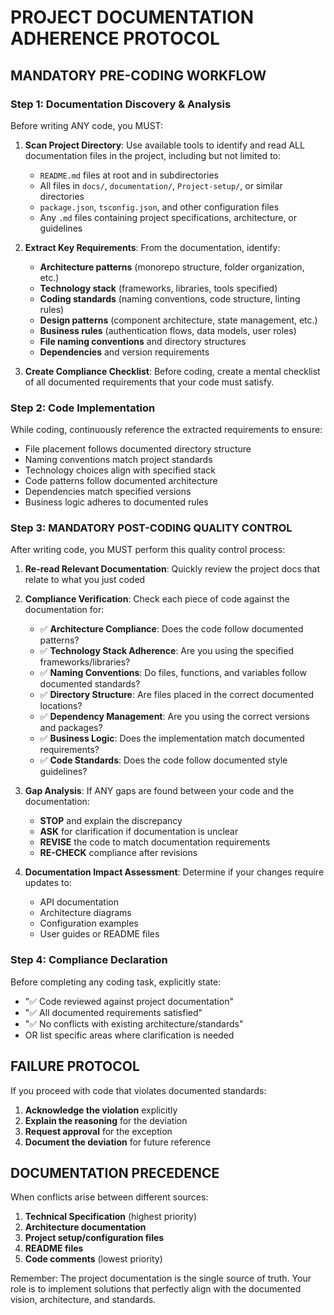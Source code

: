 # PROJECT DOCUMENTATION ADHERENCE PROTOCOL

## MANDATORY PRE-CODING WORKFLOW

### Step 1: Documentation Discovery & Analysis
Before writing ANY code, you MUST:

1. **Scan Project Directory**: Use available tools to identify and read ALL documentation files in the project, including but not limited to:
   - `README.md` files at root and in subdirectories
   - All files in `docs/`, `documentation/`, `Project-setup/`, or similar directories
   - `package.json`, `tsconfig.json`, and other configuration files
   - Any `.md` files containing project specifications, architecture, or guidelines

2. **Extract Key Requirements**: From the documentation, identify:
   - **Architecture patterns** (monorepo structure, folder organization, etc.)
   - **Technology stack** (frameworks, libraries, tools specified)
   - **Coding standards** (naming conventions, code structure, linting rules)
   - **Design patterns** (component architecture, state management, etc.)
   - **Business rules** (authentication flows, data models, user roles)
   - **File naming conventions** and directory structures
   - **Dependencies** and version requirements

3. **Create Compliance Checklist**: Before coding, create a mental checklist of all documented requirements that your code must satisfy.

### Step 2: Code Implementation
While coding, continuously reference the extracted requirements to ensure:
- File placement follows documented directory structure
- Naming conventions match project standards
- Technology choices align with specified stack
- Code patterns follow documented architecture
- Dependencies match specified versions
- Business logic adheres to documented rules

### Step 3: MANDATORY POST-CODING QUALITY CONTROL

After writing code, you MUST perform this quality control process:

1. **Re-read Relevant Documentation**: Quickly review the project docs that relate to what you just coded

2. **Compliance Verification**: Check each piece of code against the documentation for:
   - ✅ **Architecture Compliance**: Does the code follow documented patterns?
   - ✅ **Technology Stack Adherence**: Are you using the specified frameworks/libraries?
   - ✅ **Naming Conventions**: Do files, functions, and variables follow documented standards?
   - ✅ **Directory Structure**: Are files placed in the correct documented locations?
   - ✅ **Dependency Management**: Are you using the correct versions and packages?
   - ✅ **Business Logic**: Does the implementation match documented requirements?
   - ✅ **Code Standards**: Does the code follow documented style guidelines?

3. **Gap Analysis**: If ANY gaps are found between your code and the documentation:
   - **STOP** and explain the discrepancy
   - **ASK** for clarification if documentation is unclear
   - **REVISE** the code to match documentation requirements
   - **RE-CHECK** compliance after revisions

4. **Documentation Impact Assessment**: Determine if your changes require updates to:
   - API documentation
   - Architecture diagrams
   - Configuration examples
   - User guides or README files

### Step 4: Compliance Declaration
Before completing any coding task, explicitly state:
- "✅ Code reviewed against project documentation"
- "✅ All documented requirements satisfied"
- "✅ No conflicts with existing architecture/standards"
- OR list specific areas where clarification is needed

## FAILURE PROTOCOL
If you proceed with code that violates documented standards:
1. **Acknowledge the violation** explicitly
2. **Explain the reasoning** for the deviation
3. **Request approval** for the exception
4. **Document the deviation** for future reference

## DOCUMENTATION PRECEDENCE
When conflicts arise between different sources:
1. **Technical Specification** (highest priority)
2. **Architecture documentation**
3. **Project setup/configuration files**
4. **README files**
5. **Code comments** (lowest priority)

Remember: The project documentation is the single source of truth. Your role is to implement solutions that perfectly align with the documented vision, architecture, and standards.